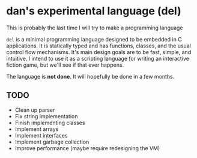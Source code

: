 # dan's experimental language (del)
This is probably the last time I will try to make a programming language

`del` is a minimal programming language designed to be embedded in C applications. It is statically typed and has functions, classes, and the usual control flow mechanisms. It's main design goals are to be fast, simple, and intuitive. I intend to use it as a scripting language for writing an interactive fiction game, but we'll see if that ever happens.

The language is **not done**. It will hopefully be done in a few months.

## TODO
- Clean up parser
- Fix string implementation
- Finish implementing classes 
- Implement arrays
- Implement interfaces
- Implement garbage collection
- Improve performance (maybe require redesigning the VM)
